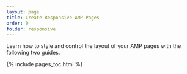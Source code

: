 ```yaml
---
layout: page
title: Create Responsive AMP Pages
order: 0
folder: responsive
---
```


Learn how to style and control the layout of your AMP pages with the following two guides.

{% include pages_toc.html %}